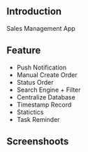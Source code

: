 ## Introduction

Sales Management App 

## Feature

- Push Notification
- Manual Create Order
- Status Order
- Search Engine + Filter
- Centralize Database
- Timestamp Record
- Statictics
- Task Reminder

## Screenshoots
